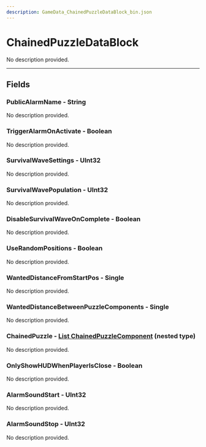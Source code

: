 ```yaml
---
description: GameData_ChainedPuzzleDataBlock_bin.json
---
```


# ChainedPuzzleDataBlock

No description provided.

***

## Fields

### PublicAlarmName - String

No description provided.

### TriggerAlarmOnActivate - Boolean

No description provided.

### SurvivalWaveSettings - UInt32

No description provided.

### SurvivalWavePopulation - UInt32

No description provided.

### DisableSurvivalWaveOnComplete - Boolean

No description provided.

### UseRandomPositions - Boolean

No description provided.

### WantedDistanceFromStartPos - Single

No description provided.

### WantedDistanceBetweenPuzzleComponents - Single

No description provided.

### ChainedPuzzle - [List ChainedPuzzleComponent](../nested-types/chainedpuzzlecomponent.md) (nested type)

No description provided.

### OnlyShowHUDWhenPlayerIsClose - Boolean

No description provided.

### AlarmSoundStart - UInt32

No description provided.

### AlarmSoundStop - UInt32

No description provided.
